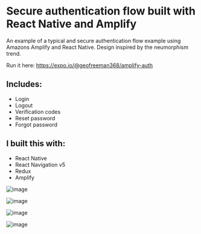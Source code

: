 # Secure authentication flow built with React Native and Amplify 

An example of a typical and secure authentication flow example using Amazons Amplify and React Native.
Design inspired by the neumorphism trend.

Run it here: https://expo.io/@geofreeman368/amplify-auth

## Includes:
- Login
- Logout
- Verification codes
- Reset password
- Forgot password


## I built this with: 
- React Native
- React Navigation v5
- Redux
- Amplify 

![image](https://user-images.githubusercontent.com/63067465/85236324-ec002700-b414-11ea-81b3-2f523f30b3f4.png)

![image](https://user-images.githubusercontent.com/63067465/85236348-118d3080-b415-11ea-88ff-9c477f390138.png)

![image](https://user-images.githubusercontent.com/63067465/85236357-2ff32c00-b415-11ea-9731-c04c8adf598c.png)

![image](https://user-images.githubusercontent.com/63067465/85236292-ad6a6c80-b414-11ea-81c3-5c84281c4db8.png)

